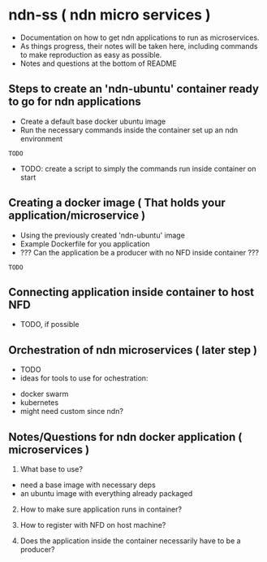 # ndn-ss ( ndn micro services )
- Documentation on how to get ndn applications to run as microservices.
- As things progress, their notes will be taken here, including commands
to make reproduction as easy as possible.
- Notes and questions at the bottom of README


## Steps to create an 'ndn-ubuntu' container ready to go for ndn applications
- Create a default base docker ubuntu image
- Run the necessary commands inside the container set up an ndn environment
```
TODO
```
- TODO: create a script to simply the commands run inside container on start


## Creating a docker image ( That holds your application/microservice )
- Using the previously created 'ndn-ubuntu' image
- Example Dockerfile for you application
- ??? Can the application be a producer with no NFD inside container ???
```
TODO
```

## Connecting application inside container to host NFD
- TODO, if possible

## Orchestration of ndn microservices ( later step )
- TODO
- ideas for tools to use for ochestration: 
* docker swarm
* kubernetes
* might need custom since ndn?



## Notes/Questions for ndn docker application ( microservices )


1. What base to use?
* need a base image with necessary deps
* an ubuntu image with everything already packaged

2. How to make sure application runs in container?

3. How to register with NFD on host machine?

4. Does the application inside the container necessarily have to be a producer?
